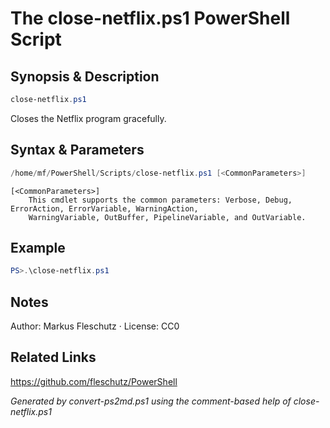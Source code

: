 # The close-netflix.ps1 PowerShell Script

## Synopsis & Description
```powershell
close-netflix.ps1
```

Closes the Netflix program gracefully.

## Syntax & Parameters
```powershell
/home/mf/PowerShell/Scripts/close-netflix.ps1 [<CommonParameters>]
```

```
[<CommonParameters>]
    This cmdlet supports the common parameters: Verbose, Debug, ErrorAction, ErrorVariable, WarningAction, 
    WarningVariable, OutBuffer, PipelineVariable, and OutVariable.
```

## Example
```powershell
PS>.\close-netflix.ps1
```


## Notes
Author: Markus Fleschutz · License: CC0

## Related Links
https://github.com/fleschutz/PowerShell

*Generated by convert-ps2md.ps1 using the comment-based help of close-netflix.ps1*
